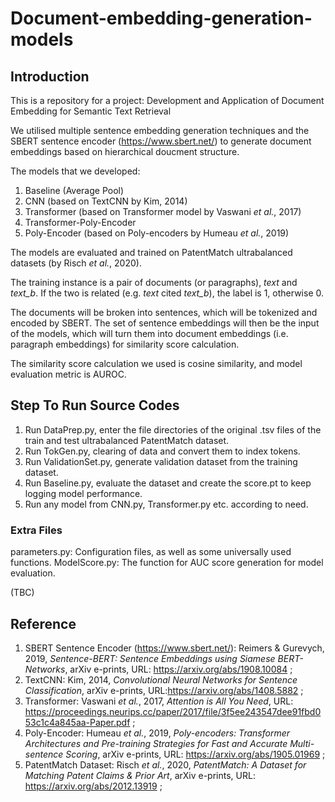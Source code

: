 # Document-embedding-generation-models


## **Introduction**

This is a repository for a project: Development and Application of Document Embedding for Semantic Text Retrieval

We utilised multiple sentence embedding generation techniques and the SBERT sentence encoder (https://www.sbert.net/) to generate document embeddings based on hierarchical doucment structure.

The models that we developed:
1. Baseline (Average Pool)
2. CNN (based on TextCNN by Kim, 2014)
3. Transformer (based on Transformer model by Vaswani *et al.*, 2017)
4. Transformer-Poly-Encoder
5. Poly-Encoder (based on Poly-encoders by Humeau *et al.*, 2019)

The models are evaluated and trained on PatentMatch ultrabalanced datasets (by Risch *et al.*, 2020).

The training instance is a pair of documents (or paragraphs), _text_ and _text_b_. If the two is related (e.g. _text_ cited _text_b_), the label is 1, otherwise 0.

The documents will be broken into sentences, which will be tokenized and encoded by SBERT. The set of sentence embeddings will then be the input of the models, which will turn them into document embeddings (i.e. paragraph embeddings) for similarity score calculation.

The similarity score calculation we used is cosine similarity, and model evaluation metric is AUROC.


## **Step To Run Source Codes**
1. Run DataPrep.py, enter the file directories of the original .tsv files of the train and test ultrabalanced PatentMatch dataset.
2. Run TokGen.py, clearing of data and convert them to index tokens.
3. Run ValidationSet.py, generate validation dataset from the training dataset.
4. Run Baseline.py, evaluate the dataset and create the score.pt to keep logging model performance.
5. Run any model from CNN.py, Transformer.py etc. according to need.

### **Extra Files**
parameters.py: Configuration files, as well as some universally used functions.
ModelScore.py: The function for AUC score generation for model evaluation.

(TBC)


## **Reference**
1. SBERT Sentence Encoder (https://www.sbert.net/): Reimers & Gurevych, 2019, *Sentence-BERT: Sentence Embeddings using Siamese BERT-Networks*, arXiv e-prints, URL: https://arxiv.org/abs/1908.10084 ;
2. TextCNN: Kim, 2014, *Convolutional Neural Networks for Sentence Classification*, arXiv e-prints, URL:https://arxiv.org/abs/1408.5882 ;
3. Transformer: Vaswani *et al.*, 2017, *Attention is All You Need*, URL: https://proceedings.neurips.cc/paper/2017/file/3f5ee243547dee91fbd053c1c4a845aa-Paper.pdf ;
4. Poly-Encoder: Humeau *et al.*, 2019, *Poly-encoders: Transformer Architectures and Pre-training Strategies for Fast and Accurate Multi-sentence Scoring*, arXiv e-prints, URL: https://arxiv.org/abs/1905.01969 ;
5. PatentMatch Dataset: Risch *et al.*, 2020, *PatentMatch: A Dataset for Matching Patent Claims & Prior Art*, arXiv e-prints, URL: https://arxiv.org/abs/2012.13919 ;


